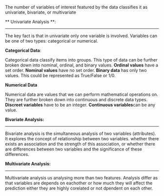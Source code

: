 The number of variables of interest featured by the data classifies it as univariate, bivariate, or multivariate

** Univariate Analysis **:
___________________________________________________________________________________________________________________________________________

The key fact is that in univariate only one variable is involved.
Variables can be one of two types: categorical or numerical.

**Categorical Data**:

Categorical data classify items into groups. This type of data can be further broken down into nominal, ordinal, and binary values.
**Ordinal values** have a set order.
**Nominal values** have no set order.
**Binary data** has only two values. This could be represented as True/False or 1/0.

**Numerical Data**

Numerical data are values that we can perform mathematical operations on. 
They are further broken down into continuous and discrete data types.
**Discreet variables** have to be an integer. 
**Continuous variables**can be any value.

**Bivariate Analysis:**
___________________________________________________________________________________________________________________________________________

Bivariate analysis is the simultaneous analysis of two variables (attributes). 
It explores the concept of relationship between two variables.
whether there exists an association and the strength of this association, 
or whether there are differences between two variables and the significance of these differences.

**Multivariate Analysis:**
___________________________________________________________________________________________________________________________________________

Multivariate analysis us analysing more than two features.
Analysis differ as that variables are depends on eachother or how much they will affect the prediction either they are highly corelated or not dpendent on each other.
